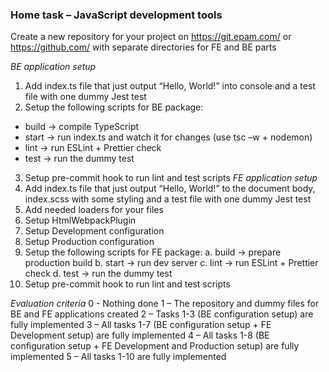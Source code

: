 ### Home task – JavaScript development tools

Create a new repository for your project on https://git.epam.com/ or https://github.com/ with
separate directories for FE and BE parts

*BE application setup*
1. Add index.ts file that just output “Hello, World!” into console and a test file with one dummy
Jest test
2. Setup the following scripts for BE package:
* build -> compile TypeScript
* start -> run index.ts and watch it for changes (use tsc –w + nodemon)
* lint -> run ESLint + Prettier check
* test -> run the dummy test
3. Setup pre-commit hook to run lint and test scripts
*FE application setup*
4. Add index.ts file that just output “Hello, World!” to the document body, index.scss with
some styling and a test file with one dummy Jest test
5. Add needed loaders for your files
6. Setup HtmlWebpackPlugin
7. Setup Development configuration
8. Setup Production configuration
9. Setup the following scripts for FE package:
a. build -> prepare production build
b. start -> run dev server
c. lint -> run ESLint + Prettier check
d. test -> run the dummy test
10. Setup pre-commit hook to run lint and test scripts

*Evaluation criteria*
0 - Nothing done
1 – The repository and dummy files for BE and FE applications created
2 – Tasks 1-3 (BE configuration setup) are fully implemented
3 – All tasks 1-7 (BE configuration setup + FE Development setup) are fully implemented
4 – All tasks 1-8 (BE configuration setup + FE Development and Production setup) are fully
implemented
5 – All tasks 1-10 are fully implemented
